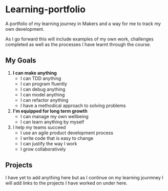 # Learning-portfolio
A portfolio of my learning journey in Makers and a way for me to track my own development. 


As I go forward this will include examples of my own work, challenges completed as well as the processes I have learnt through the course. 


## **My Goals** 

1. **I can make anything**
    * I can TDD anything 
    * I can program fluently
    * I can debug anything 
    * I can model anything 
    * I can refactor anything 
    * I have a methodical approach to solving problems 
2. **I'm equipped for long term growth**
    * I can manage my own wellbeing 
    * I can learn anything by myself 
3. I help my teams succeed
    * I use an agile product development process
    * I write code that is easy to change 
    * I can justify the way I work 
    * I grow collaboratively 
    
    
## **Projects** 
I have yet to add anything here but as I continue on my learning jourmney I will add links to the projects I have worked on under here. 


